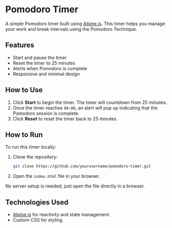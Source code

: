 # Pomodoro Timer

A simple Pomodoro timer built using [Alpine.js](https://alpinejs.dev/). This timer helps you manage your work and break intervals using the Pomodoro Technique.

## Features

- Start and pause the timer
- Reset the timer to 25 minutes
- Alerts when Pomodoro is complete
- Responsive and minimal design

## How to Use

1. Click **Start** to begin the timer. The timer will countdown from 25 minutes.
2. Once the timer reaches `00:00`, an alert will pop up indicating that the Pomodoro session is complete.
3. Click **Reset** to reset the timer back to 25 minutes.

## How to Run

To run this timer locally:

1. Clone the repository:

    ```bash
    git clone https://github.com/yourusername/pomodoro-timer.git
    ```

2. Open the `index.html` file in your browser.

No server setup is needed; just open the file directly in a browser.

## Technologies Used

- [Alpine.js](https://alpinejs.dev/) for reactivity and state management.
- Custom CSS for styling.


